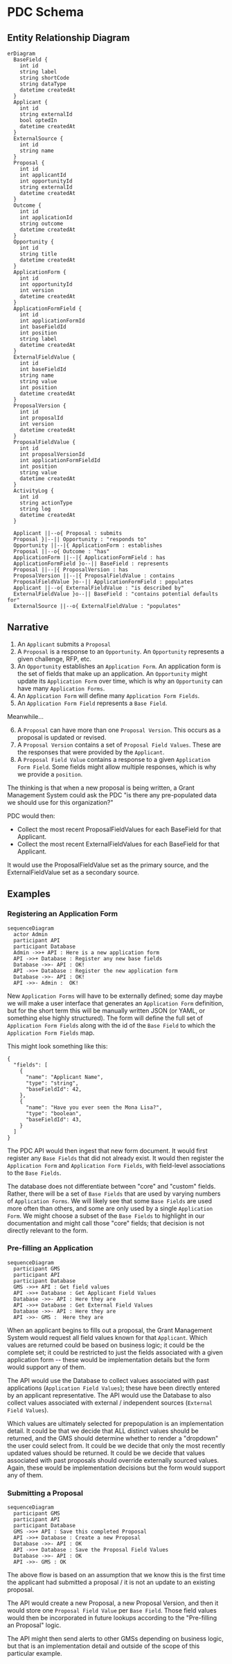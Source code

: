 # PDC Schema
## Entity Relationship Diagram

```mermaid
erDiagram
  BaseField {
    int id
    string label
    string shortCode
    string dataType
    datetime createdAt
  }
  Applicant {
    int id
    string externalId
    bool optedIn
    datetime createdAt
  }
  ExternalSource {
    int id
    string name
  }
  Proposal {
    int id
    int applicantId
    int opportunityId
    string externalId
    datetime createdAt
  }
  Outcome {
    int id
    int applicationId
    string outcome
    datetime createdAt
  }
  Opportunity {
    int id
    string title
    datetime createdAt
  }
  ApplicationForm {
    int id
    int opportunityId
    int version
    datetime createdAt
  }
  ApplicationFormField {
    int id
    int applicationFormId
    int baseFieldId
    int position
    string label
    datetime createdAt
  }
  ExternalFieldValue {
    int id
    int baseFieldId
    string name
    string value
    int position
    datetime createdAt
  }
  ProposalVersion {
    int id
    int proposalId
    int version
    datetime createdAt
  }
  ProposalFieldValue {
    int id
    int proposalVersionId
    int applicationFormFieldId
    int position
    string value
    datetime createdAt
  }
  ActivityLog {
    int id
    string actionType
    string log
    datetime createdAt
  }

  Applicant ||--o{ Proposal : submits
  Proposal }|--|| Opportunity : "responds to"
  Opportunity ||--|{ ApplicationForm : establishes
  Proposal ||--o{ Outcome : "has"
  ApplicationForm ||--|{ ApplicationFormField : has
  ApplicationFormField }o--|| BaseField : represents
  Proposal ||--|{ ProposalVersion : has
  ProposalVersion ||--|{ ProposalFieldValue : contains
  ProposalFieldValue }o--|| ApplicationFormField : populates
  Applicant ||--o{ ExternalFieldValue : "is described by"
  ExternalFieldValue }o--|| BaseField : "contains potential defaults for"
  ExternalSource ||--o{ ExternalFieldValue : "populates"
```

## Narrative

1. An `Applicant` submits a `Proposal`
2. A `Proposal` is a response to an `Opportunity`.  An `Opportunity` represents a given challenge, RFP, etc.
3. An `Opportunity` establishes an `Application Form`. An application form is the set of fields that make up an application.  An `Opportunity` might update its `Application Form` over time, which is why an `Opportunity` can have many `Application Forms`.
4. An `Application Form` will define many `Application Form Fields`.
5. An `Application Form Field` represents a `Base Field`.

Meanwhile...

6. A `Proposal` can have more than one `Proposal Version`.  This occurs as a proposal is updated or revised.
7. A `Proposal Version` contains a set of `Proposal Field Values`.  These are the responses that were provided by the `Applicant`.
8. A `Proposal Field Value` contains a response to a given `Application Form Field`.  Some fields might allow multiple responses, which is why we provide a `position`.

The thinking is that when a new proposal is being written, a Grant Management System could ask the PDC "is there any pre-populated data we should use for this organization?"

PDC would then:

* Collect the most recent ProposalFieldValues for each BaseField for that Applicant.
* Collect the most recent ExternalFieldValues for each BaseField for that Applicant.

It would use the ProposalFieldValue set as the primary source, and the ExternalFieldValue set as a secondary source.

## Examples
### Registering an Application Form

```mermaid
sequenceDiagram
  actor Admin
  participant API
  participant Database
  Admin ->>+ API : Here is a new application form
  API ->>+ Database : Register any new base fields
  Database ->>- API : OK!
  API ->>+ Database : Register the new application form
  Database ->>- API : OK!
  API ->>- Admin :  OK!
```

New `Application Forms` will have to be externally defined; some day maybe we will make a user interface that generates an `Application Form` definition, but for the short term this will be manually written JSON (or YAML, or something else highly structured).  The form will define the full set of `Application Form Fields` along with the id of the `Base Field` to which the `Application Form Fields` map.

This might look something like this:

```
{
  "fields": [
    {
      "name": "Applicant Name",
      "type": "string",
      "baseFieldId": 42,
    },
    {
      "name": "Have you ever seen the Mona Lisa?",
      "type": "boolean",
      "baseFieldId": 43,
    }
  ]
}
```

The PDC API would then ingest that new form document.  It would first register any `Base Fields` that did not already exist.  It would then register the `Application Form` and `Application Form Fields`, with field-level associations to the `Base Fields`.

The database does not differentiate between "core" and "custom" fields.  Rather, there will be a set of `Base Fields` that are used by varying numbers of `Application Forms`.  We will likely see that some `Base Fields` are used more often than others, and some are only used by a single `Application Form`.  We might choose a subset of the `Base Fields` to highlight in our documentation and might call those "core" fields; that decision is not directly relevant to the form.

### Pre-filling an Application

```mermaid
sequenceDiagram
  participant GMS
  participant API
  participant Database
  GMS ->>+ API : Get field values
  API ->>+ Database : Get Applicant Field Values
  Database ->>- API : Here they are
  API ->>+ Database : Get External Field Values
  Database ->>- API : Here they are
  API ->>- GMS :  Here they are
```

When an applicant begins to fills out a proposal, the Grant Management System would request all field values known for that `Applicant`.  Which values are returned could be based on business logic; it could be the complete set; it could be restricted to just the fields associated with a given application form -- these would be implementation details but the form would support any of them.

The API would use the Database to collect values associated with past applications (`Application Field Values`); these have been directly entered by an applicant representative.
The API would use the Database to also collect values associated with external / independent sources (`External Field Values`).

Which values are ultimately selected for prepopulation is an implementation detail.  It could be that we decide that ALL distinct values should be returned, and the GMS should determine whether to render a "dropdown" the user could select from.  It could be we decide that only the most recently updated values should be returned.  It could be we decide that values associated with past proposals should override externally sourced values.  Again, these would be implementation decisions but the form would support any of them.

### Submitting a Proposal

```mermaid
sequenceDiagram
  participant GMS
  participant API
  participant Database
  GMS ->>+ API : Save this completed Proposal
  API ->>+ Database : Create a new Proposal
  Database ->>- API : OK
  API ->>+ Database : Save the Proposal Field Values
  Database ->>- API : OK
  API ->>- GMS : OK
```

The above flow is based on an assumption that we know this is the first time the applicant had submitted a proposal / it is not an update to an existing proposal.

The API would create a new Proposal, a new Proposal Version, and then it would store one `Proposal Field Value` per `Base Field`.  Those field values would then be incorporated in future lookups according to the "Pre-filling an Proposal" logic.

The API might then send alerts to other GMSs depending on business logic, but that is an implementation detail and outside of the scope of this particular example.
